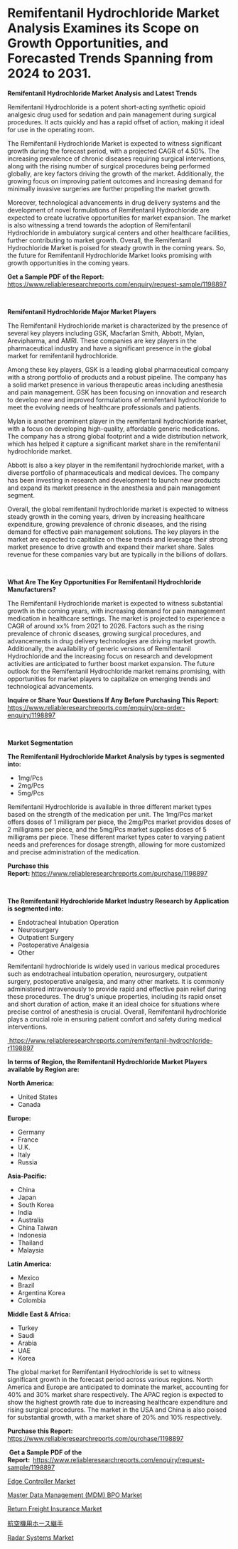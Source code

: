<p><h1>Remifentanil Hydrochloride Market Analysis Examines its Scope on Growth Opportunities, and Forecasted Trends Spanning from 2024 to 2031.</h1></p><p><strong>Remifentanil Hydrochloride Market Analysis and Latest Trends</strong></p>
<p><p>Remifentanil Hydrochloride is a potent short-acting synthetic opioid analgesic drug used for sedation and pain management during surgical procedures. It acts quickly and has a rapid offset of action, making it ideal for use in the operating room.</p><p>The Remifentanil Hydrochloride Market is expected to witness significant growth during the forecast period, with a projected CAGR of 4.50%. The increasing prevalence of chronic diseases requiring surgical interventions, along with the rising number of surgical procedures being performed globally, are key factors driving the growth of the market. Additionally, the growing focus on improving patient outcomes and increasing demand for minimally invasive surgeries are further propelling the market growth.</p><p>Moreover, technological advancements in drug delivery systems and the development of novel formulations of Remifentanil Hydrochloride are expected to create lucrative opportunities for market expansion. The market is also witnessing a trend towards the adoption of Remifentanil Hydrochloride in ambulatory surgical centers and other healthcare facilities, further contributing to market growth. Overall, the Remifentanil Hydrochloride Market is poised for steady growth in the coming years.  So, the future for Remifentanil Hydrochloride Market looks promising with growth opportunities in the coming years.</p></p>
<p><strong>Get a Sample PDF of the Report:&nbsp;</strong> <a href="https://www.reliableresearchreports.com/enquiry/request-sample/1198897">https://www.reliableresearchreports.com/enquiry/request-sample/1198897</a></p>
<p>&nbsp;</p>
<p><strong>Remifentanil Hydrochloride Major Market Players</strong></p>
<p><p>The Remifentanil Hydrochloride market is characterized by the presence of several key players including GSK, Macfarlan Smith, Abbott, Mylan, Arevipharma, and AMRI. These companies are key players in the pharmaceutical industry and have a significant presence in the global market for remifentanil hydrochloride.</p><p>Among these key players, GSK is a leading global pharmaceutical company with a strong portfolio of products and a robust pipeline. The company has a solid market presence in various therapeutic areas including anesthesia and pain management. GSK has been focusing on innovation and research to develop new and improved formulations of remifentanil hydrochloride to meet the evolving needs of healthcare professionals and patients.</p><p>Mylan is another prominent player in the remifentanil hydrochloride market, with a focus on developing high-quality, affordable generic medications. The company has a strong global footprint and a wide distribution network, which has helped it capture a significant market share in the remifentanil hydrochloride market.</p><p>Abbott is also a key player in the remifentanil hydrochloride market, with a diverse portfolio of pharmaceuticals and medical devices. The company has been investing in research and development to launch new products and expand its market presence in the anesthesia and pain management segment.</p><p>Overall, the global remifentanil hydrochloride market is expected to witness steady growth in the coming years, driven by increasing healthcare expenditure, growing prevalence of chronic diseases, and the rising demand for effective pain management solutions. The key players in the market are expected to capitalize on these trends and leverage their strong market presence to drive growth and expand their market share. Sales revenue for these companies vary but are typically in the billions of dollars.</p></p>
<p>&nbsp;</p>
<p><strong>What Are The Key Opportunities For Remifentanil Hydrochloride Manufacturers?</strong></p>
<p><p>The Remifentanil Hydrochloride market is expected to witness substantial growth in the coming years, with increasing demand for pain management medication in healthcare settings. The market is projected to experience a CAGR of around xx% from 2021 to 2026. Factors such as the rising prevalence of chronic diseases, growing surgical procedures, and advancements in drug delivery technologies are driving market growth. Additionally, the availability of generic versions of Remifentanil Hydrochloride and the increasing focus on research and development activities are anticipated to further boost market expansion. The future outlook for the Remifentanil Hydrochloride market remains promising, with opportunities for market players to capitalize on emerging trends and technological advancements.</p></p>
<p><strong>Inquire or Share Your Questions If Any Before Purchasing This Report:</strong> <a href="https://www.reliableresearchreports.com/enquiry/pre-order-enquiry/1198897">https://www.reliableresearchreports.com/enquiry/pre-order-enquiry/1198897</a></p>
<p>&nbsp;</p>
<p><strong>Market Segmentation</strong></p>
<p><strong>The Remifentanil Hydrochloride Market Analysis by types is segmented into:</strong></p>
<p><ul><li>1mg/Pcs</li><li>2mg/Pcs</li><li>5mg/Pcs</li></ul></p>
<p><p>Remifentanil Hydrochloride is available in three different market types based on the strength of the medication per unit. The 1mg/Pcs market offers doses of 1 milligram per piece, the 2mg/Pcs market provides doses of 2 milligrams per piece, and the 5mg/Pcs market supplies doses of 5 milligrams per piece. These different market types cater to varying patient needs and preferences for dosage strength, allowing for more customized and precise administration of the medication.</p></p>
<p><strong>Purchase this Report:&nbsp;</strong><a href="https://www.reliableresearchreports.com/purchase/1198897">https://www.reliableresearchreports.com/purchase/1198897</a></p>
<p>&nbsp;</p>
<p><strong>The Remifentanil Hydrochloride Market Industry Research by Application is segmented into:</strong></p>
<p><ul><li>Endotracheal Intubation Operation</li><li>Neurosurgery</li><li>Outpatient Surgery</li><li>Postoperative Analgesia</li><li>Other</li></ul></p>
<p><p>Remifentanil hydrochloride is widely used in various medical procedures such as endotracheal intubation operation, neurosurgery, outpatient surgery, postoperative analgesia, and many other markets. It is commonly administered intravenously to provide rapid and effective pain relief during these procedures. The drug's unique properties, including its rapid onset and short duration of action, make it an ideal choice for situations where precise control of anesthesia is crucial. Overall, Remifentanil hydrochloride plays a crucial role in ensuring patient comfort and safety during medical interventions.</p></p>
<p><a href="https://www.reliableresearchreports.com/remifentanil-hydrochloride-r1198897">&nbsp;https://www.reliableresearchreports.com/remifentanil-hydrochloride-r1198897</a></p>
<p><strong>In terms of Region, the Remifentanil Hydrochloride Market Players available by Region are:</strong></p>
<p>
    <p> <strong> North America: </strong>
        <ul>
            <li>United States</li>
            <li>Canada</li>
        </ul>
        </p> 
    <p> <strong> Europe: </strong>
        <ul>
            <li>Germany</li>
            <li>France</li>
            <li>U.K.</li>
            <li>Italy</li>
            <li>Russia</li>
        </ul>
        </p> 
    <p> <strong> Asia-Pacific: </strong>
        <ul>
            <li>China</li>
            <li>Japan</li>
            <li>South Korea</li>
            <li>India</li>
            <li>Australia</li>
            <li>China Taiwan</li>
            <li>Indonesia</li>
            <li>Thailand</li>
            <li>Malaysia</li>
        </ul>
        </p> 
    <p> <strong> Latin America: </strong>
        <ul>
            <li>Mexico</li>
            <li>Brazil</li>
            <li>Argentina Korea</li>
            <li>Colombia</li>
        </ul>
        </p> 
    <p> <strong> Middle East & Africa: </strong>
        <ul>
            <li>Turkey</li>
            <li>Saudi</li>
            <li>Arabia</li>
            <li>UAE</li>
            <li>Korea</li>
        </ul>
    </p>
    </p>
<p><p>The global market for Remifentanil Hydrochloride is set to witness significant growth in the forecast period across various regions. North America and Europe are anticipated to dominate the market, accounting for 40% and 30% market share respectively. The APAC region is expected to show the highest growth rate due to increasing healthcare expenditure and rising surgical procedures. The market in the USA and China is also poised for substantial growth, with a market share of 20% and 10% respectively.</p></p>
<p><strong>Purchase this Report: </strong><a href="https://www.reliableresearchreports.com/purchase/1198897">https://www.reliableresearchreports.com/purchase/1198897</a></p>
<p>&nbsp;<strong>Get a Sample PDF of the Report:&nbsp;&nbsp;</strong><a href="https://www.reliableresearchreports.com/enquiry/request-sample/1198897">https://www.reliableresearchreports.com/enquiry/request-sample/1198897</a></p>
<p><strong></strong></p>
<p><p><a href="https://www.linkedin.com/pulse/edge-controller-market-size-reveals-best-marketing-channels-tyinf">Edge Controller Market</a></p><p><a href="https://medium.com/@max.hudson54565/master-data-management-mdm-bpo-market-trends-and-market-analysis-forecasted-for-period-2024-2031-b7fe82aaf62f">Master Data Management (MDM) BPO Market</a></p><p><a href="https://medium.com/@alan.buckland656/return-freight-insurance-market-outlook-industry-overview-and-forecast-2024-to-2031-06d5496484fb">Return Freight Insurance Market</a></p><p><a href="https://github.com/tubbs463/Market-Research-Report-List-1/blob/main/323750858119.md">航空機用ホース継手</a></p><p><a href="https://www.linkedin.com/pulse/radar-systems-market-size-cagr-trends-2024-2030-hashub-aol4f">Radar Systems Market</a></p></p>